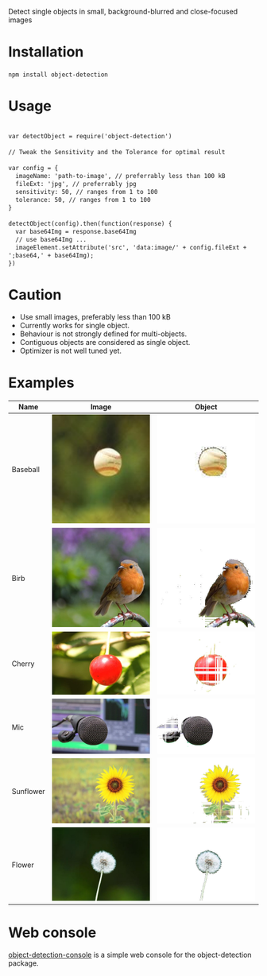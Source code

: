 Detect single objects in small, background-blurred and close-focused images
# Installation
`npm install object-detection`
# Usage
```

var detectObject = require('object-detection')

// Tweak the Sensitivity and the Tolerance for optimal result

var config = {
  imageName: 'path-to-image', // preferrably less than 100 kB
  fileExt: 'jpg', // preferrably jpg
  sensitivity: 50, // ranges from 1 to 100
  tolerance: 50, // ranges from 1 to 100
}

detectObject(config).then(function(response) {
  var base64Img = response.base64Img
  // use base64Img ...
  imageElement.setAttribute('src', 'data:image/' + config.fileExt + ';base64,' + base64Img);
})

```
# Caution
- Use small images, preferably less than 100 kB
- Currently works for single object.
- Behaviour is not strongly defined for multi-objects.
- Contiguous objects are considered as single object.
- Optimizer is not well tuned yet.
# Examples
Name|Image|Object
-|-|-
Baseball|<img src="./examples/images/baseball.jpg" width="200" />|<img src="./examples/objects/baseball.jpg" width="200">
Birb|<img src="./examples/images/birb.jpg" width="200" />|<img src="./examples/objects/birb.jpg" width="200">
Cherry|<img src="./examples/images/cherry.jpg" width="200" />|<img src="./examples/objects/cherry.jpg" width="200">
Mic|<img src="./examples/images/mic.jpg" width="200" />|<img src="./examples/objects/mic.jpg" width="200">
Sunflower|<img src="./examples/images/sunflower.jpg" width="200" />|<img src="./examples/objects/sunflower.jpg" width="200">
Flower|<img src="./examples/images/flower.jpg" width="200" />|<img src="./examples/objects/flower.jpg" width="200">
# Web console
[object-detection-console](https://github.com/rosesonfire/objectDetectionConsole) is a simple web console for the object-detection package.